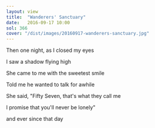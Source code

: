 ```yaml
---
layout: view
title:  "Wanderers' Sanctuary"
date:   2016-09-17 10:00
sol: 366
cover: "/dist/images/20160917-wanderers-sanctuary.jpg"
---
```

Then one night, as I closed my eyes

I saw a shadow flying high

She came to me with the sweetest smile

Told me he wanted to talk for awhile

She said, "Fifty Seven, that's what they call me

I promise that you'll never be lonely"

and ever since that day
